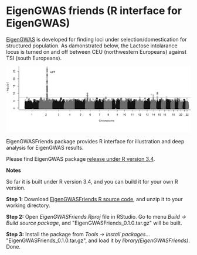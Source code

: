 # EigenGWAS friends (R interface for EigenGWAS)

[EigenGWAS](https://github.com/gc5k/GEAR/wiki/EigenGWAS) is developed for finding loci under selection/domestication for structured population. As damonstrated below, the Lactose intolarance locus is turned on and off between CEU (northwestern Europeans) against TSI (south Europeans).

![Fig](https://github.com/gc5k/Pub/raw/master/EigenGWAS/CEU_TSI.png)


EigenGWASFriends package provides R interface for illustration and deep analysis for EigenGWAS results.

Please find EigenGWAS package [release under R version 3.4](https://github.com/gc5k/EigenGWASFriends/releases).

**Notes**

So far it is built under R version 3.4, and you can build it for your own R version.

**Step 1:** Download [EigenGWASFriends R source code](https://github.com/gc5k/EigenGWASFriends/archive/debut.zip), and unzip it to your working directory.

**Step 2:** Open _EigenGWASFriends.Rproj_ file in RStudio. Go to menu _Build -> Build source package_, and "EigenGWASFriends_0.1.0.tar.gz" will be built.

**Step 3:** Install the package from _Tools -> Install packages..._ "EigenGWASFriends_0.1.0.tar.gz", and load it by _library(EigenGWASFriends)_. Done.




